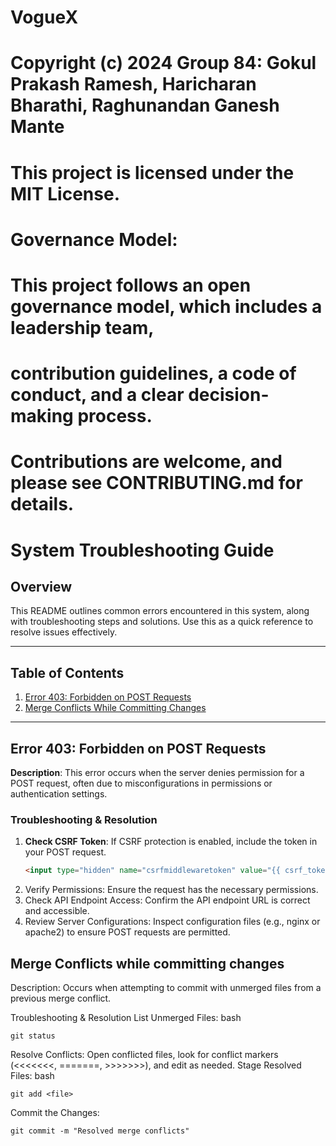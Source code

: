 # VogueX
# Copyright (c) 2024 Group 84: Gokul Prakash Ramesh, Haricharan Bharathi, Raghunandan Ganesh Mante
# This project is licensed under the MIT License.
# #
# Governance Model:
# This project follows an open governance model, which includes a leadership team,
# contribution guidelines, a code of conduct, and a clear decision-making process.
# Contributions are welcome, and please see CONTRIBUTING.md for details.

# System Troubleshooting Guide

## Overview

This README outlines common errors encountered in this system, along with troubleshooting steps and solutions. Use this as a quick reference to resolve issues effectively.

---

## Table of Contents

1. [Error 403: Forbidden on POST Requests](#error-403-forbidden-on-post-requests)
2. [Merge Conflicts While Committing Changes](#merge-conflicts-while-committing-changes)


---

## Error 403: Forbidden on POST Requests

**Description**: This error occurs when the server denies permission for a POST request, often due to misconfigurations in permissions or authentication settings.

### Troubleshooting & Resolution
1. **Check CSRF Token**: If CSRF protection is enabled, include the token in your POST request.
   ```html
   <input type="hidden" name="csrfmiddlewaretoken" value="{{ csrf_token }}">
   ```
2. Verify Permissions: Ensure the request has the necessary permissions.
3. Check API Endpoint Access: Confirm the API endpoint URL is correct and accessible.
4. Review Server Configurations: Inspect configuration files (e.g., nginx or apache2) to ensure POST requests are permitted.

## Merge Conflicts while committing changes
Description: Occurs when attempting to commit with unmerged files from a previous merge conflict.

Troubleshooting & Resolution
List Unmerged Files:
bash
```
git status
```
Resolve Conflicts: Open conflicted files, look for conflict markers (<<<<<<<, =======, >>>>>>>), and edit as needed.
Stage Resolved Files:
bash
```
git add <file>
```
Commit the Changes:
```
git commit -m "Resolved merge conflicts"
```
